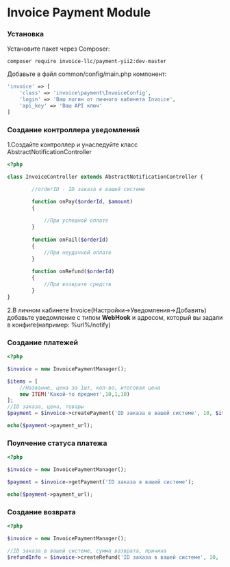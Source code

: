 <h1>Invoice Payment Module</h1>

<h3>Установка</h3>

Установите пакет через Composer:
```
composer require invoice-llc/payment-yii2:dev-master
```

Добавьте в файл common/config/main.php компонент:
```php
'invoice' => [
    'class' => 'invoice\payment\InvoiceConfig',
    'login' => 'Ваш логин от личного кабинета Invoice',
    'api_key' => 'Ваш API ключ'
]
```

<h3>Создание контроллера уведомлений</h3>

1.Создайте контроллер и унаследуйте класс AbstractNotificationController

```php
<?php

class InvoiceController extends AbstractNotificationController {

        //orderID - ID заказа в вашей системе

        function onPay($orderId, $amount)
        {
    
            //При успешной оплате
        }
    
        function onFail($orderId)
        {
            //При неудачной оплате
        }
    
        function onRefund($orderId)
        {
            //При возврате средств
        }
}
```

2.В личном кабинете Invoice(Настройки->Уведомления->Добавить) добавьте уведомление с типом **WebHook**
и адресом, который вы задали в конфиге(например: %url%/notify)

<h3>Создание платежей</h3>

```php
<?php

$invoice = new InvoicePaymentManager();

$items = [
    //Название, цена за 1шт, кол-во, итоговая цена
    new ITEM('Какой-то предмет',10,1,10)
];
//ID заказа, цена, товары
$payment = $invoice->createPayment('ID заказа в вашей системе', 10, $items);

echo($payment->payment_url);
```

<h3>Поулчение статуса платежа</h3>

```php
<?php

$invoice = new InvoicePaymentManager();

$payment = $invoice->getPayment('ID заказа в вашей системе');

echo($payment->payment_url);
```

<h3>Создание возврата</h3>

```php
<?php

$invoice = new InvoicePaymentManager();

//ID заказа в вашей системе, сумма возврата, причина
$refundInfo = $invoice->createRefund('ID заказа в вашей системе', 10, 'Причина');

```
